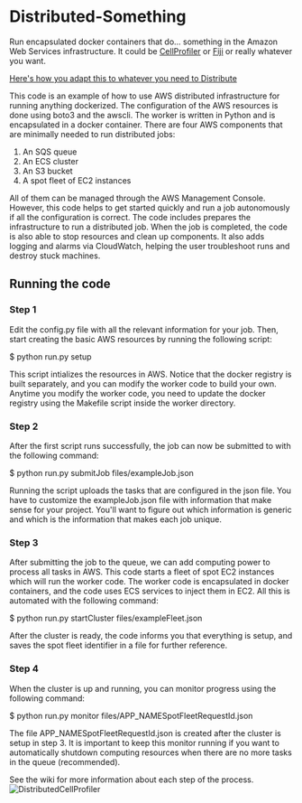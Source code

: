 # Distributed-Something
Run encapsulated docker containers that do... something in the Amazon Web Services infrastructure.
It could be [CellProfiler](https://github.com/CellProfiler/Distributed-CellProfiler) or [Fiji](https://github.com/CellProfiler/Distributed-Fiji) or really whatever you want.

[Here's how you adapt this to whatever you need to Distribute](https://github.com/bethac07/Distributed-Something/wiki)

This code is an example of how to use AWS distributed infrastructure for running anything dockerized.
The configuration of the AWS resources is done using boto3 and the awscli. The worker is written in Python 
and is encapsulated in a docker container. There are four AWS components that are minimally 
needed to run distributed jobs:

1. An SQS queue
2. An ECS cluster
3. An S3 bucket
4. A spot fleet of EC2 instances

All of them can be managed through the AWS Management Console. However, this code helps to get
started quickly and run a job autonomously if all the configuration is correct. The code includes 
prepares the infrastructure to run a distributed job. When the job is completed, the code is also 
able to stop resources and clean up components. It also adds logging and alarms via CloudWatch, 
helping the user troubleshoot runs and destroy stuck machines.

## Running the code

### Step 1
Edit the config.py file with all the relevant information for your job. Then, start creating 
the basic AWS resources by running the following script:

 $ python run.py setup

This script intializes the resources in AWS. Notice that the docker registry is built separately,
and you can modify the worker code to build your own. Anytime you modify the worker code, you need
to update the docker registry using the Makefile script inside the worker directory.

### Step 2
After the first script runs successfully, the job can now be submitted to with the 
following command:

 $ python run.py submitJob files/exampleJob.json

Running the script uploads the tasks that are configured in the json file.  You have to 
customize the exampleJob.json file with information that make sense for your project. 
You'll want to figure out which information is generic and which is the information that makes each job unique.

### Step 3
After submitting the job to the queue, we can add computing power to process all tasks in AWS. This
code starts a fleet of spot EC2 instances which will run the worker code. The worker code is encapsulated
in docker containers, and the code uses ECS services to inject them in EC2. All this is automated
with the following command:

 $ python run.py startCluster files/exampleFleet.json

After the cluster is ready, the code informs you that everything is setup, and saves the spot fleet identifier 
in a file for further reference.

### Step 4
When the cluster is up and running, you can monitor progress using the following command:

 $ python run.py monitor files/APP_NAMESpotFleetRequestId.json

The file APP_NAMESpotFleetRequestId.json is created after the cluster is setup in step 3. It is 
important to keep this monitor running if you want to automatically shutdown computing resources
when there are no more tasks in the queue (recommended).

See the wiki for more information about each step of the process.
![DistributedCellProfiler](https://user-images.githubusercontent.com/6721515/112663404-2a58c580-8e2f-11eb-8ff9-68ab2b1a1b70.png)

